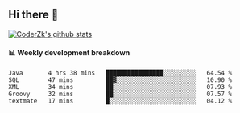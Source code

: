 ## Hi there 👋

[![CoderZk's github stats](https://github-readme-stats.vercel.app/api?username=zhoukuo123&show_icons=true&count_private=true)](https://github.com/anuraghazra/github-readme-stats)

#### :bar_chart: Weekly development breakdown

<!--START_SECTION:waka-->
```text
Java       4 hrs 38 mins   ████████████████░░░░░░░░░   64.54 % 
SQL        47 mins         ██▓░░░░░░░░░░░░░░░░░░░░░░   10.90 % 
XML        34 mins         ██░░░░░░░░░░░░░░░░░░░░░░░   07.93 % 
Groovy     32 mins         ██░░░░░░░░░░░░░░░░░░░░░░░   07.57 % 
textmate   17 mins         █░░░░░░░░░░░░░░░░░░░░░░░░   04.12 % 
```
<!--END_SECTION:waka-->
